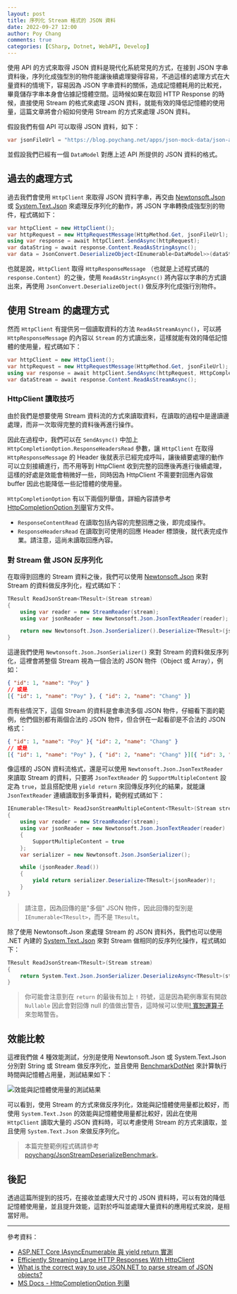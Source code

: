 ```yaml
---
layout: post
title: 序列化 Stream 格式的 JSON 資料
date: 2022-09-27 12:00
author: Poy Chang
comments: true
categories: [CSharp, Dotnet, WebAPI, Develop]
---
```


使用 API 的方式來取得 JSON 資料是現代化系統常見的方式，在接到 JSON 字串資料後，序列化成強型別的物件能讓後續處理變得容易，不過這樣的處理方式在大量資料的情境下，容易因為 JSON 字串資料的關係，造成記憶體耗用的比較兇，畢竟儲存字串本身會佔據記憶體空間。這時候如果在取回 HTTP Response 的時候，直接使用 Stream 的格式來處理 JSON 資料，就能有效的降低記憶體的使用量，這篇文章將會介紹如何使用 Stream 的方式來處理 JSON 資料。

假設我們有個 API 可以取得 JSON 資料，如下：

```csharp
var jsonFileUrl = "https://blog.poychang.net/apps/json-mock-data/json-array-data-10.json";
```

並假設我們已經有一個 `DataModel` 對應上述 API 所提供的 JSON 資料的格式。

## 過去的處理方式

過去我們會使用 `HttpClient` 來取得 JSON 資料字串，再交由 [Newtonsoft.Json](https://www.newtonsoft.com/json) 或 [System.Text.Json](https://docs.microsoft.com/en-us/dotnet/api/system.text.json) 來處理反序列化的動作，將 JSON 字串轉換成強型別的物件，程式碼如下：

```csharp
var httpClient = new HttpClient();
var httpRequest = new HttpRequestMessage(HttpMethod.Get, jsonFileUrl);
using var response = await httpClient.SendAsync(httpRequest);
var dataString = await response.Content.ReadAsStringAsync();
var data = JsonConvert.DeserializeObject<IEnumerable<DataModel>>(dataString);
```

也就是說，`HttpClient` 取得 `HttpResponseMessage` （也就是上述程式碼的 `response.Content`）的之後，使用 `ReadAsStringAsync()` 將內容以字串的方式讀出來，再使用 `JsonConvert.DeserializeObject()` 做反序列化成強行別物件。

## 使用 Stream 的處理方式

然而 `HttpClient` 有提供另一個讀取資料的方法 `ReadAsStreamAsync()`，可以將 `HttpResponseMessage` 的內容以 `Stream` 的方式讀出來，這樣就能有效的降低記憶體的使用量，程式碼如下：

```csharp
var httpClient = new HttpClient();
var httpRequest = new HttpRequestMessage(HttpMethod.Get, jsonFileUrl);
using var response = await httpClient.SendAsync(httpRequest, HttpCompletionOption.ResponseHeadersRead);
var dataStream = await response.Content.ReadAsStreamAsync();
```

### HttpClient 讀取技巧

由於我們是想要使用 Stream 資料流的方式來讀取資料，在讀取的過程中是邊讀邊處理，而非一次取得完整的資料後再進行操作。

因此在過程中，我們可以在 `SendAsync()` 中加上 `HttpCompletionOption.ResponseHeadersRead` 參數，讓 `HttpClient` 在取得 `HttpResponseMessage` 的 Header 後就表示已經完成呼叫，讓後續要處理的動作可以立刻接續進行，而不用等到 HttpClient 收到完整的回應後再進行後續處理，這樣的好處是效能會稍微好一些，同時因為 HttpClient 不需要對回應內容做 buffer 因此也能降低一些記憶體的使用量。

`HttpCompletionOption` 有以下兩個列舉值，詳細內容請參考 [HttpCompletionOption 列舉](https://learn.microsoft.com/zh-tw/dotnet/api/system.net.http.httpcompletionoption?WT.mc_id=DT-MVP-5003022)官方文件。

- `ResponseContentRead` 在讀取包括內容的完整回應之後，即完成操作。
- `ResponseHeadersRead` 在讀取到可使用的回應 Header 標頭後，就代表完成作業。請注意，這尚未讀取回應內容。

### 對 Stream 做 JSON 反序列化

在取得到回應的 Stream 資料之後，我們可以使用 [Newtonsoft.Json](https://www.newtonsoft.com/json) 來對 Stream 的資料做反序列化，程式碼如下：

```csharp
TResult ReadJsonStream<TResult>(Stream stream)
{
    using var reader = new StreamReader(stream);
    using var jsonReader = new Newtonsoft.Json.JsonTextReader(reader);

    return new Newtonsoft.Json.JsonSerializer().Deserialize<TResult>(jsonReader)!;
}
```

這邊我們使用 `Newtonsoft.Json.JsonSerializer()` 來對 Stream 的資料做反序列化，這裡會將整個 Stream 視為一個合法的 JSON 物件（Object 或 Array），例如：

```json
{ "id": 1, "name": "Poy" }
// 或是
[{ "id": 1, "name": "Poy" }, { "id": 2, "name": "Chang" }]
```

而有些情況下，這個 Stream 的資料是會串流多個 JSON 物件，仔細看下面的範例，他們個別都有兩個合法的 JSON 物件，但合併在一起看卻是不合法的 JSON 格式：

```json
{ "id": 1, "name": "Poy" }{ "id": 2, "name": "Chang" }
// 或是
[{ "id": 1, "name": "Poy" }, { "id": 2, "name": "Chang" }][{ "id": 3, "name": "Foo" }, { "id": 4, "name": "Bar" }]
```

像這樣的 JSON 資料流格式，還是可以使用 `Newtonsoft.Json.JsonTextReader` 來讀取 Stream 的資料，只要將 `JsonTextReader` 的 `SupportMultipleContent` 設定為 `true`，並且搭配使用 `yield return` 來回傳反序列化的結果，就能讓 `JsonTextReader` 連續讀取到多筆資料，範例程式碼如下：

```csharp
IEnumerable<TResult> ReadJsonStreamMultipleContent<TResult>(Stream stream)
{
    using var reader = new StreamReader(stream);
    using var jsonReader = new Newtonsoft.Json.JsonTextReader(reader)
    {
        SupportMultipleContent = true
    };
    var serializer = new Newtonsoft.Json.JsonSerializer();

    while (jsonReader.Read())
    {
        yield return serializer.Deserialize<TResult>(jsonReader)!;
    }
}
```

>請注意，因為回傳的是"多個" JSON 物件，因此回傳的型別是 `IEnumerable<TResult>`，而不是 `TResult`。

除了使用 Newtonsoft.Json 來處理 Stream 的 JSON 資料外，我們也可以使用 .NET 內建的 [System.Text.Json](https://docs.microsoft.com/en-us/dotnet/api/system.text.json) 來對 Stream 做相同的反序列化操作，程式碼如下：

```csharp
TResult ReadJsonStream<TResult>(Stream stream)
{
    return System.Text.Json.JsonSerializer.DeserializeAsync<TResult>(stream).GetAwaiter().GetResult()!;
}
```

>你可能會注意到在 `return` 的最後有加上 `!` 符號，這是因為範例專案有開啟 `Nullable` 因此會對回傳 null 的值做出警告，這時候可以使用[! 寬恕運算子](https://docs.microsoft.com/zh-tw/dotnet/csharp/language-reference/operators/null-forgiving)來忽略警告。

## 效能比較

這裡我們做 4 種效能測試，分別是使用 Newtonsoft.Json 或 System.Text.Json 分別對 String 或 Stream 做反序列化，並且使用 [BenchmarkDotNet](https://benchmarkdotnet.org/) 來計算執行時間與記憶體占用量，測試結果如下：

![效能與記憶體使用量的測試結果](https://i.imgur.com/4AfuWMA.png)

可以看到，使用 Stream 的方式來做反序列化，效能與記憶體使用量都比較好，而使用 `System.Text.Json` 的效能與記憶體使用量都比較好，因此在使用 `HttpClient` 讀取大量的 JSON 資料時，可以考慮使用 Stream 的方式來讀取，並且使用 `System.Text.Json` 來做反序列化。

>本篇完整範例程式碼請參考 [poychang/JsonStreamDeserializeBenchmark](https://github.com/poychang/JsonStreamDeserializeBenchmark)。

## 後記

透過這篇所提到的技巧，在接收並處理大尺寸的 JSON 資料時，可以有效的降低記憶體使用量，並且提升效能，這對於呼叫並處理大量資料的應用程式來說，是相當好用。

----------

參考資料：

* [ASP.NET Core IAsyncEnumerable 與 yield return 實測](https://blog.darkthread.net/blog/iasyncenumerable-in-mvc/)
* [Efficiently Streaming Large HTTP Responses With HttpClient](https://www.tugberkugurlu.com/archive/efficiently-streaming-large-http-responses-with-httpclient)
* [What is the correct way to use JSON.NET to parse stream of JSON objects?](https://stackoverflow.com/questions/26601594/what-is-the-correct-way-to-use-json-net-to-parse-stream-of-json-objects)
* [MS Docs - HttpCompletionOption 列舉](https://learn.microsoft.com/zh-tw/dotnet/api/system.net.http.httpcompletionoption?WT.mc_id=DT-MVP-5003022)
